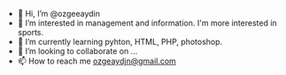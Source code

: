- 👋 Hi, I’m @ozgeeaydin
- 👀 I’m interested in management and information. I'm more interested in sports.
- 🌱 I’m currently learning pyhton, HTML, PHP, photoshop.
- 💞️ I’m looking to collaborate on ...
- 📫 How to reach me ozgeaydjn@gmail.com

<!---
ozgeeaydin/ozgeeaydin is a ✨ special ✨ repository because its `README.md` (this file) appears on your GitHub profile.
You can click the Preview link to take a look at your changes.
--->
